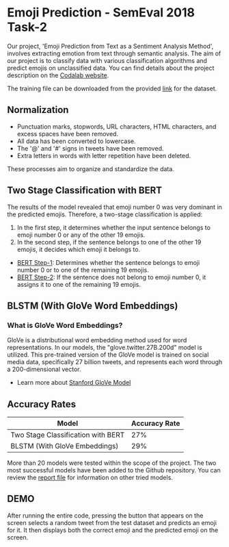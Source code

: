 # Emoji Prediction - SemEval 2018 Task-2

Our project, 'Emoji Prediction from Text as a Sentiment Analysis Method', involves extracting emotion from text through semantic analysis. The aim of our project is to classify data with various classification algorithms and predict emojis on unclassified data. You can find details about the project description on the [Codalab website](https://alt.qcri.org/semeval2018/index.php?id=tasks).

The training file can be downloaded from the provided [link](https://codalab.lisn.upsaclay.fr/competitions/8121) for the dataset.



## Normalization

- Punctuation marks, stopwords, URL characters, HTML characters, and excess spaces have been removed.
- All data has been converted to lowercase.
- The '@' and '#' signs in tweets have been removed.
- Extra letters in words with letter repetition have been deleted.

These processes aim to organize and standardize the data.

## Two Stage Classification with BERT

The results of the model revealed that emoji number 0 was very dominant in the predicted emojis. Therefore, a two-stage classification is applied:
1. In the first step, it determines whether the input sentence belongs to emoji number 0 or any of the other 19 emojis.
2. In the second step, if the sentence belongs to one of the other 19 emojis, it decides which emoji it belongs to.

- [BERT Step-1](./BERT_STEP_1.ipynb): Determines whether the sentence belongs to emoji number 0 or to one of the remaining 19 emojis.
- [BERT Step-2](./BERT_STEP_2.ipynb): If the sentence does not belong to emoji number 0, it assigns it to one of the remaining 19 emojis.

## BLSTM (With GloVe Word Embeddings)

### What is GloVe Word Embeddings?

GloVe is a distributional word embedding method used for word representations. In our models, the "glove.twitter.27B.200d" model is utilized. This pre-trained version of the GloVe model is trained on social media data, specifically 27 billion tweets, and represents each word through a 200-dimensional vector.

- Learn more about [Stanford GloVe Model](https://nlp.stanford.edu/projects/glove/)
## Accuracy Rates

| Model        | Accuracy Rate                 |
|------------------|----------------------------|
| Two Stage Classification with BERT     | 27% |
| BLSTM (With GloVe Embeddings)    | 29%|

More than 20 models were tested within the scope of the project. The two most successful models have been added to the Github repository. You can review the [report file](Report.pdf) for information on other tried models.

## DEMO

After running the entire code, pressing the button that appears on the screen selects a random tweet from the test dataset and predicts an emoji for it. It then displays both the correct emoji and the predicted emoji on the screen.
